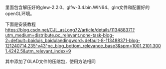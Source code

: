里面包含解压好的glew-2.2.0、glfw-3.4.bin.WIN64、glm文件和配置好的openGL环境。

下面是安装教程
https://blog.csdn.net/CJL_asLong72/article/details/113488371?utm_medium=distribute.pc_relevant.none-task-blog-2~default~baidujs_baidulandingword~default-8-113488371-blog-121240714.235^v43^pc_blog_bottom_relevance_base3&spm=1001.2101.3001.4242.5&utm_relevant_index=9

其中添加了GLAD文件的压缩包，使用方法相同
